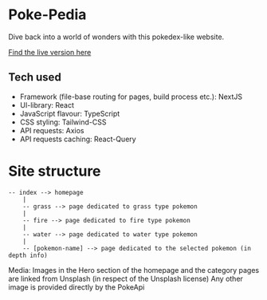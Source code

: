 # Poke-Pedia

Dive back into a world of wonders with this pokedex-like website.

[Find the live version here](https://ellesnowflake.github.io/Pokepedia)


## Tech used

- Framework (file-base routing for pages, build process etc.): NextJS
- UI-library: React
- JavaScript flavour: TypeScript
- CSS styling: Tailwind-CSS
- API requests: Axios
- API requests caching: React-Query

# Site structure

```
-- index --> homepage
    |
    -- grass --> page dedicated to grass type pokemon
    |
    -- fire --> page dedicated to fire type pokemon    
    |
    -- water --> page dedicated to water type pokemon
    |
    -- [pokemon-name] --> page dedicated to the selected pokemon (in depth info)
```
    
    
Media:
Images in the Hero section of the homepage and the category pages are linked from Unsplash (in respect of the Unsplash license)
Any other image is provided directly by the PokeApi


